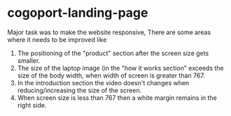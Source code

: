 # cogoport-landing-page

Major task was to make the website responsive, There are some areas where it needs to be improved like <br>
1) The positioning of the "product" section after the screen size gets smaller. <br>
2) The size of the laptop image (in the "how it works section" exceeds the size of the body width, when width of screen is greater than 767. <br>
3) In the introduction section the video doesn't changes when reducing/increasing the size of the screen. <br>
4) When screen size is less than 767 then a white margin remains in the right side. <br>
